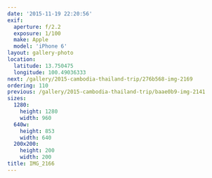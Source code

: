 ```yaml
---
date: '2015-11-19 22:20:56'
exif:
  aperture: f/2.2
  exposure: 1/100
  make: Apple
  model: 'iPhone 6'
layout: gallery-photo
location:
  latitude: 13.750475
  longitude: 100.49036333
next: /gallery/2015-cambodia-thailand-trip/276b568-img-2169
ordering: 110
previous: /gallery/2015-cambodia-thailand-trip/baae0b9-img-2141
sizes:
  1280:
    height: 1280
    width: 960
  640w:
    height: 853
    width: 640
  200x200:
    height: 200
    width: 200
title: IMG_2166
---
```

